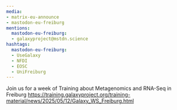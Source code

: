 ```yaml
---
media:
- matrix-eu-announce
- mastodon-eu-freiburg
mentions:
  mastodon-eu-freiburg:
  - galaxyproject@mstdn.science
hashtags:
  mastodon-eu-freiburg:
  - UseGalaxy
  - NFDI
  - EOSC
  - UniFreiburg
---
```

Join us for a week of Training about Metagenomics and RNA-Seq in Freiburg
https://training.galaxyproject.org/training-material/news/2025/05/12/Galaxy_WS_Freiburg.html